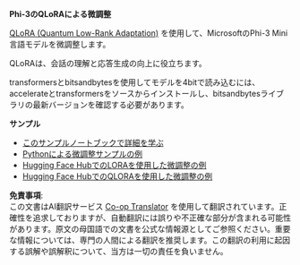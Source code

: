 <!--
CO_OP_TRANSLATOR_METADATA:
{
  "original_hash": "2f0858a9f2cc1889ab0e90cb9c63c044",
  "translation_date": "2025-04-04T13:27:59+00:00",
  "source_file": "md\\03.FineTuning\\FineTuning_Qlora.md",
  "language_code": "ja"
}
-->
**Phi-3のQLoRAによる微調整**

[QLoRA (Quantum Low-Rank Adaptation)](https://github.com/artidoro/qlora) を使用して、MicrosoftのPhi-3 Mini言語モデルを微調整します。

QLoRAは、会話の理解と応答生成の向上に役立ちます。

transformersとbitsandbytesを使用してモデルを4bitで読み込むには、accelerateとtransformersをソースからインストールし、bitsandbytesライブラリの最新バージョンを確認する必要があります。

**サンプル**
- [このサンプルノートブックで詳細を学ぶ](../../../../code/03.Finetuning/Phi_3_Inference_Finetuning.ipynb)
- [Pythonによる微調整サンプルの例](../../../../code/03.Finetuning/FineTrainingScript.py)
- [Hugging Face HubでのLORAを使用した微調整の例](../../../../code/03.Finetuning/Phi-3-finetune-lora-python.ipynb)
- [Hugging Face HubでのQLORAを使用した微調整の例](../../../../code/03.Finetuning/Phi-3-finetune-qlora-python.ipynb)

**免責事項**:  
この文書はAI翻訳サービス [Co-op Translator](https://github.com/Azure/co-op-translator) を使用して翻訳されています。正確性を追求しておりますが、自動翻訳には誤りや不正確な部分が含まれる可能性があります。原文の母国語での文書を公式な情報源としてご参照ください。重要な情報については、専門の人間による翻訳を推奨します。この翻訳の利用に起因する誤解や誤解釈について、当方は一切の責任を負いません。